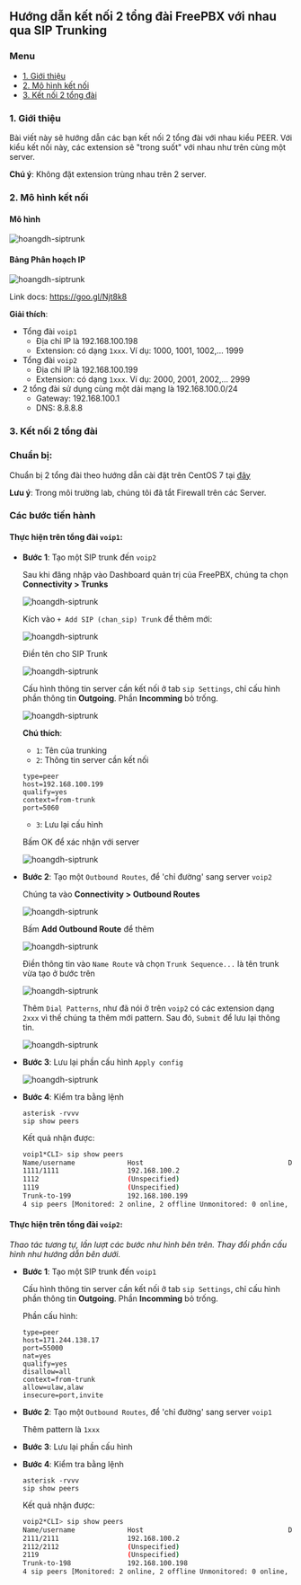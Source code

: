 ## Hướng dẫn kết nối 2 tổng đài FreePBX với nhau qua SIP Trunking

### Menu

- [1. Giới thiệu](#1)
- [2. Mô hình kết nối](#2)
- [3. Kết nối 2 tổng đài](#3)

<a name="1" />

### 1. Giới thiệu

Bài viết này sẽ hướng dẫn các bạn kết nối 2 tổng đài với nhau kiểu PEER. Với kiểu kết nối này, các extension sẽ "trong suốt" với nhau như trên cùng một server.

**Chú ý**: Không đặt extension trùng nhau trên 2 server.

<a name="2" />

### 2. Mô hình kết nối

#### Mô hình

![hoangdh-siptrunk](/images/sip-trunk.png)

#### Bảng Phân hoạch IP

![hoangdh-siptrunk](/images/sip-trunk-ip.png)

Link docs: https://goo.gl/Njt8k8

**Giải thích**:

- Tổng đài `voip1`
	- Địa chỉ IP là 192.168.100.198
	- Extension: có dạng `1xxx`. Ví dụ: 1000, 1001, 1002,... 1999
- Tổng đài `voip2`
	- Địa chỉ IP là 192.168.100.199
	- Extension: có dạng `1xxx`. Ví dụ: 2000, 2001, 2002,... 2999
- 2 tổng đài sử dụng cùng một dải mạng là 192.168.100.0/24
	- Gateway: 192.168.100.1
	- DNS: 8.8.8.8

<a name="3" />

### 3. Kết nối 2 tổng đài

### Chuẩn bị:

Chuẩn bị 2 tổng đài theo hướng dẫn cài đặt trên CentOS 7 tại [đây](1.Cai-dat-tren-CentOS-7.md)

**Lưu ý**: Trong môi trường lab, chúng tôi đã tắt Firewall trên các Server.

### Các bước tiến hành

#### Thực hiện trên tổng đài `voip1`:

- **Bước 1**: Tạo một SIP trunk đến `voip2`

	Sau khi đăng nhập vào Dashboard quản trị của FreePBX, chúng ta chọn **Connectivity > Trunks**

	![hoangdh-siptrunk](/images/trunk1-1.png)

	Kích vào `+ Add SIP (chan_sip) Trunk` để thêm mới:

	![hoangdh-siptrunk](/images/trunk1-2.png)

	Điền tên cho SIP Trunk

	![hoangdh-siptrunk](/images/trunk1-2-1.png)

	Cấu hình thông tin server cần kết nối ở tab `sip Settings`, chỉ cấu hình phần thông tin **Outgoing**. Phần **Incomming** bỏ trống.

	![hoangdh-siptrunk](/images/trunk1-2-2.png)

	**Chú thích**:
	- `1`: Tên của trunking
	- `2`: Thông tin server cần kết nối
	```
	type=peer
	host=192.168.100.199
	qualify=yes
	context=from-trunk
	port=5060
	```
	- `3`: Lưu lại cấu hình

	Bấm OK để xác nhận với server
	
	![hoangdh-siptrunk](/images/trunk1-2-3.png)
	
- **Bước 2**: Tạo một `Outbound Routes`, để 'chỉ đường' sang server `voip2`

	Chúng ta vào **Connectivity > Outbound Routes** 
	
	![hoangdh-siptrunk](/images/trunk1-3-1.png)
	
	Bấm **Add Outbound Route** để thêm
	
	![hoangdh-siptrunk](/images/trunk1-3-2.png)
	
	Điền thông tin vào `Name Route` và chọn `Trunk Sequence...` là tên trunk vừa tạo ở bước trên
	
	![hoangdh-siptrunk](/images/trunk1-3-3.png)
	
	Thêm `Dial Patterns`, như đã nói ở trên `voip2` có các extension dạng `2xxx`  vì thế chúng ta thêm mới pattern. Sau đó, `Submit` để lưu lại thông tin.
	
	![hoangdh-siptrunk](/images/trunk1-3-4.png)
	
- **Bước 3**: Lưu lại phần cấu hình `Apply config`

	![hoangdh-siptrunk](/images/trunk1-3-5.png)
	
- **Bước 4**: Kiểm tra bằng lệnh

	```
	asterisk -rvvv
	sip show peers
	```
	
	Kết quả nhận được:
	
	```sh
	voip1*CLI> sip show peers
	Name/username             Host                                    Dyn Forcerport Comedia    ACL Port     Status      Description
	1111/1111                 192.168.100.2                            D  No         No          A  64179    OK (25 ms)
	1112                      (Unspecified)                            D  No         No          A  0        UNKNOWN
	1119                      (Unspecified)                            D  No         No          A  0        UNKNOWN
	Trunk-to-199              192.168.100.199                             Yes        Yes            5060     OK (1 ms)
	4 sip peers [Monitored: 2 online, 2 offline Unmonitored: 0 online, 0 offline]
	```
	
#### Thực hiện trên tổng đài `voip2`:

*Thao tác tương tự, lần lượt các bước như hình bên trên. Thay đổi phần cấu hình như hướng dẫn bên dưới.*

- **Bước 1**: Tạo một SIP trunk đến `voip1`

	Cấu hình thông tin server cần kết nối ở tab `sip Settings`, chỉ cấu hình phần thông tin **Outgoing**. Phần **Incomming** bỏ trống.
	
	Phần cấu hình:
	```
	type=peer
	host=171.244.138.17
	port=55000
	nat=yes
	qualify=yes
	disallow=all
	context=from-trunk
	allow=ulaw,alaw
	insecure=port,invite
	```

- **Bước 2**: Tạo một `Outbound Routes`, để 'chỉ đường' sang server `voip1`
	
	Thêm pattern là `1xxx`

- **Bước 3**: Lưu lại phần cấu hình

- **Bước 4**: Kiểm tra bằng lệnh

	```
	asterisk -rvvv
	sip show peers
	```
	
	Kết quả nhận được:
	
	```sh
	voip2*CLI> sip show peers
	Name/username             Host                                    Dyn Forcerport Comedia    ACL Port     Status      Description
	2111/2111                 192.168.100.2                            D  No         No          A  64179    OK (14 ms)
	2112/2112                 (Unspecified)                            D  No         No          A  0        UNKNOWN
	2119                      (Unspecified)                            D  No         No          A  0        UNKNOWN
	Trunk-to-198              192.168.100.198                             Yes        Yes            5060     OK (2 ms)
	4 sip peers [Monitored: 2 online, 2 offline Unmonitored: 0 online, 0 offline]
	```
